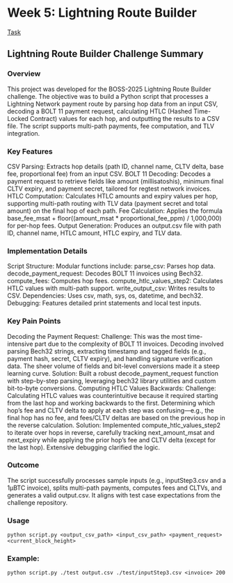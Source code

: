 # Week 5: Lightning Route Builder

[Task](https://github.com/BOSS-2025/lightning-route-builder-trr5026/blob/main/README.md)

## Lightning Route Builder Challenge Summary
### Overview
This project was developed for the BOSS-2025 Lightning Route Builder challenge. The objective was to build a Python script that processes a Lightning Network payment route by parsing hop data from an input CSV, decoding a BOLT 11 payment request, calculating HTLC (Hashed Time-Locked Contract) values for each hop, and outputting the results to a CSV file. The script supports multi-path payments, fee computation, and TLV integration.

### Key Features
CSV Parsing: Extracts hop details (path ID, channel name, CLTV delta, base fee, proportional fee) from an input CSV.
BOLT 11 Decoding: Decodes a payment request to retrieve fields like amount (millisatoshis), minimum final CLTV expiry, and payment secret, tailored for regtest network invoices.
HTLC Computation: Calculates HTLC amounts and expiry values per hop, supporting multi-path routing with TLV data (payment secret and total amount) on the final hop of each path.
Fee Calculation: Applies the formula base_fee_msat + floor((amount_msat * proportional_fee_ppm) / 1,000,000) for per-hop fees.
Output Generation: Produces an output.csv file with path ID, channel name, HTLC amount, HTLC expiry, and TLV data.

### Implementation Details
Script Structure: Modular functions include:
parse_csv: Parses hop data.
decode_payment_request: Decodes BOLT 11 invoices using Bech32.
compute_fees: Computes hop fees.
compute_htlc_values_step2: Calculates HTLC values with multi-path support.
write_output_csv: Writes results to CSV.
Dependencies: Uses csv, math, sys, os, datetime, and bech32.
Debugging: Features detailed print statements and local test inputs.

### Key Pain Points
Decoding the Payment Request:
Challenge: This was the most time-intensive part due to the complexity of BOLT 11 invoices. Decoding involved parsing Bech32 strings, extracting timestamp and tagged fields (e.g., payment hash, secret, CLTV expiry), and handling signature verification data. The sheer volume of fields and bit-level conversions made it a steep learning curve.
Solution: Built a robust decode_payment_request function with step-by-step parsing, leveraging bech32 library utilities and custom bit-to-byte conversions.
Computing HTLC Values Backwards:
Challenge: Calculating HTLC values was counterintuitive because it required starting from the last hop and working backwards to the first. Determining which hop’s fee and CLTV delta to apply at each step was confusing—e.g., the final hop has no fee, and fees/CLTV deltas are based on the previous hop in the reverse calculation.
Solution: Implemented compute_htlc_values_step2 to iterate over hops in reverse, carefully tracking next_amount_msat and next_expiry while applying the prior hop’s fee and CLTV delta (except for the last hop). Extensive debugging clarified the logic.

### Outcome
The script successfully processes sample inputs (e.g., inputStep3.csv and a 1µBTC invoice), splits multi-path payments, computes fees and CLTVs, and generates a valid output.csv. It aligns with test case expectations from the challenge repository.

### Usage

    python script.py <output_csv_path> <input_csv_path> <payment_request> <current_block_height>

### Example:

    python script.py ./test output.csv ./test/inputStep3.csv <invoice> 200

    
